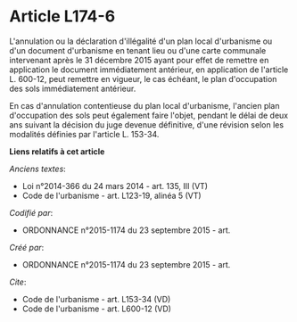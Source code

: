 # Article L174-6

L'annulation ou la déclaration d'illégalité d'un plan local d'urbanisme ou d'un document d'urbanisme en tenant lieu ou d'une
carte communale intervenant après le 31 décembre 2015 ayant pour effet de remettre en application le document immédiatement
antérieur, en application de l'article L. 600-12, peut remettre en vigueur, le cas échéant, le plan d'occupation des sols
immédiatement antérieur. 

En cas d'annulation contentieuse du plan local d'urbanisme, l'ancien plan d'occupation des sols peut également faire l'objet,
pendant le délai de deux ans suivant la décision du juge devenue définitive, d'une révision selon les modalités définies par
l'article L. 153-34.

**Liens relatifs à cet article**

_Anciens textes_:

  - Loi n°2014-366 du 24 mars 2014 - art. 135, III  (VT)
  - Code de l'urbanisme - art. L123-19, alinéa 5  (VT)

_Codifié par_:

  - ORDONNANCE n°2015-1174 du 23 septembre 2015 - art.

_Créé par_:

  - ORDONNANCE n°2015-1174 du 23 septembre 2015 - art.

_Cite_:

  - Code de l'urbanisme - art. L153-34 (VD)
  - Code de l'urbanisme - art. L600-12 (VD)
